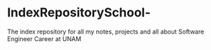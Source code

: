 # IndexRepositorySchool-
The index repository for all my notes, projects and all about Software Engineer Career at UNAM
